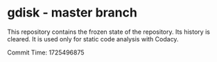 # gdisk - master branch

This repository contains the frozen state of the repository.
Its history is cleared. It is used only for static code
analysis with Codacy.

Commit Time: 1725496875